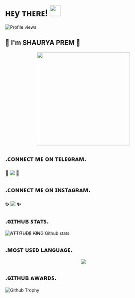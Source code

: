 #  ʜᴇy ᴛʜᴇʀᴇ! <img src="https://raw.githubusercontent.com/MartinHeinz/MartinHeinz/master/wave.gif" width="35px"> 

</p>

![Profile views](https://komarev.com/ghpvc/?username=ItsAttitudeking&color=blue&style=flat-square&label=Profile+Views)

</p>

## 👑 I'm SHAURYA PREM 👑
</p>

<p align="center"><a href="https://t.me/alone_Shaurya_king"><img src="https://te.legra.ph/file/bfc3e137fc23773b4cd74.jpg" width="300"></a></p>

</p>

## .ᴄᴏɴɴᴇᴄᴛ ᴍᴇ ᴏɴ ᴛᴇʟᴇɢʀᴀᴍ.

###  💫 <a href="https://t.me/Alone_Shaurya_king" target="black"><img src="https://img.shields.io/badge/₳₮₮ł₮ɄĐɆ ₭ł₦₲-30302f?style=flat&logo=telegram" /></a>  💫
</p>

## .ᴄᴏɴɴᴇᴄᴛ ᴍᴇ ᴏɴ ɪɴꜱᴛᴀɢʀᴀᴍ.

</p>

### ✨ <a href="https://instagram.com/shaurya_king_" target="blank"><img src="https://img.shields.io/badge/𝗦𝗛𝗔𝗨𝗥𝗬𝗔-30302f?style=flat&logo=instagram" /></a>  ✨

</p> 


##   **.ɢɪᴛʜᴜʙ ꜱᴛᴀᴛꜱ.**
![₳₮₮ł₮ɄĐɆ ₭ł₦₲ Github stats](https://github-readme-stats.vercel.app/api?username=itsattitudeking&show_icons=true&red=radical)


</p>

## **.ᴍᴏꜱᴛ ᴜꜱᴇᴅ ʟᴀɴɢᴜᴀɢᴇ.**
<p align="center"><a href="https://github.com/ItsAttitudeking"><img src="https://github-readme-stats.vercel.app/api/top-langs/?username=ItsAttitudeking&theme=radical&layout=compact"></a></p>

</p>

## **.ɢɪᴛʜᴜʙ ᴀᴡᴀʀᴅꜱ.**
![Github Trophy](https://github-profile-trophy.vercel.app/?username=ItsAttitudeking)


